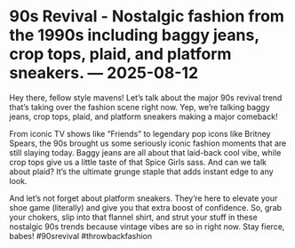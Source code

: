 # 90s Revival - Nostalgic fashion from the 1990s including baggy jeans, crop tops, plaid, and platform sneakers. — 2025-08-12

Hey there, fellow style mavens! Let’s talk about the major 90s revival trend that’s taking over the fashion scene right now. Yep, we’re talking baggy jeans, crop tops, plaid, and platform sneakers making a major comeback! 

From iconic TV shows like “Friends” to legendary pop icons like Britney Spears, the 90s brought us some seriously iconic fashion moments that are still slaying today. Baggy jeans are all about that laid-back cool vibe, while crop tops give us a little taste of that Spice Girls sass. And can we talk about plaid? It’s the ultimate grunge staple that adds instant edge to any look.

And let’s not forget about platform sneakers. They’re here to elevate your shoe game (literally) and give you that extra boost of confidence. So, grab your chokers, slip into that flannel shirt, and strut your stuff in these nostalgic 90s trends because vintage vibes are so in right now. Stay fierce, babes! #90srevival #throwbackfashion